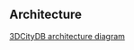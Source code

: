 ## Architecture
[3DCityDB architecture diagram](https://github.com/3dcitydb/3dcitydb-web-map#architecture)
